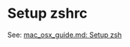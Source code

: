 # Setup zshrc

See: [mac_osx_guide.md: Setup zsh](https://github.com/whlin/srtlwb/blob/master/mac_osx_guide.md#zsh)
